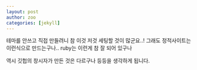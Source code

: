 ```yaml
---
layout: post
author: zoo
categories: [jekyll]
---
```


테마를 안쓰고 직접 만들려니 참 이것 저것 세팅할 것이 많군요..!
그래도 정적사이트는 이런식으로 만드는구나.. ruby는 이런게 참 잘 되어 있구나

역시 깃헙의 창시자가 만든 것은 다르구나 등등을 생각하게 됩니다.

